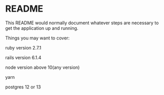 # README

This README would normally document whatever steps are necessary to get the
application up and running.

Things you may want to cover:

ruby version 2.7.1

rails version 6.1.4

node version above 10(any version)

yarn

postgres 12 or 13